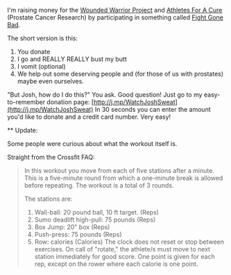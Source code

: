 <!--
.. title: Help me suffer for charity!
.. date: 2009/09/09 13:37
.. slug: index
.. tags:
.. link:
.. description:
-->

I'm raising money for the [Wounded Warrior Project](http://woundedwarriorproject.org/) and [Athletes For A Cure](http://afacblog.org/) (Prostate Cancer Research) by participating in something called [Fight Gone Bad](http://www.fgb4.org/).

The short version is this:
<ol>
  <li>You donate</li>
  <li>I go and REALLY REALLY bust my butt</li>
  <li>I vomit (optional)</li>
  <li>We help out some deserving people and (for those of us with prostates) maybe even ourselves.</li>
</ol>

"But Josh, how do I do this?" You ask.
Good question! Just go to my easy-to-remember donation page:
[http://j.mp/WatchJoshSweat](http://j.mp/WatchJoshSweat)
In 30 seconds you can enter the amount you'd like to donate and a credit card number. Very easy!

** Update:

Some people were curious about what the workout itself is.

Straight from the Crossfit FAQ:

> In this workout you move from each of five stations after a minute. This is a five-minute round from which a one-minute break is allowed before repeating. The workout is a total of 3 rounds.
> 
> The stations are:
>  1. Wall-ball: 20 pound ball, 10 ft target. (Reps)
>  2. Sumo deadlift high-pull: 75 pounds (Reps)
>  3. Box Jump: 20" box (Reps)
>  4. Push-press: 75 pounds (Reps)
>  5. Row: calories (Calories)
> The clock does not reset or stop between exercises. On call of "rotate," the athlete/s must move to next station immediately for good score. One point is given for each rep, except on the rower where each calorie is one point.
